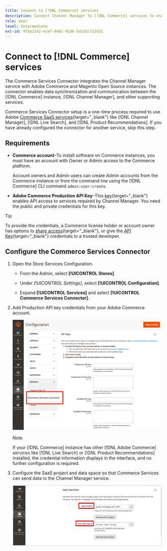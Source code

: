 ```yaml
---
title: Connect to [!DNL Commerce] services
description: Connect Channel Manager to [!DNL Commerce] services to enable data synchronization and communication between the [!DNL Commerce] instance, Channel Manager, and other supporting services.
role: User
level: Intermediate
exl-id: 97da2142-ecef-44dc-91d8-5dc55c713d31
---
```


# Connect to [!DNL Commerce] services

The Commerce Services Connector integrates the Channel Manager service with Adobe Commerce and Magento Open Source instances. The connector enables data synchronization and communication between the [!DNL Commerce] instance, [!DNL Channel Manager], and other supporting services.

 Commerce Services Connector setup is a one-time process required to use Adobe [Commerce SaaS services](https://experienceleague.adobe.com/docs/commerce-merchant-services/user-guides/home.html){target="_blank"} like [!DNL Channel Manager], [!DNL Live Search], and [!DNL Product Recommendations]. If you have already configured the connector for another service, skip this step.

## Requirements

- **Commerce account**–To install software on Commerce instances, you must have an account with Owner or Admin access to the Commerce platform.

  Account owners and Admin users can create Admin accounts from the Commerce instance or from the command line using the [!DNL Commerce] CLI command `admin:user:create`.

- **Adobe Commerce Production API Key**–This [key](https://docs.magento.com/user-guide/system/saas.html#apikey){target="_blank"} enables API access to services required by Channel Manager. You need the public and private credentials for this key.
    
>[!TIP]
>
>To provide the credentials, a Commerce license holder or account owner has options to [share access](https://docs.magento.com/user-guide/magento/magento-account-share.html){target="_blank"}, or give the [API Key](https://docs.magento.com/user-guide/system/saas.html#apikey){target="_blank"} credentials to a trusted developer.

## Configure the Commerce Services Connector

1. Open the Store Services Configuration.

   - From the Admin, select **[!UICONTROL Stores]**.

   - Under *[!UICONTROL Settings]*, select **[!UICONTROL Configuration]**.

   - Expand **[!UICONTROL Services]** and select **[!UICONTROL Commerce Services Connector]**.

1. Add Production API key credentials from your Adobe Commerce account.

   ![[!DNL Commerce Service Connector] service in the [!DNL Admin] view](assets/commerce-services-connector-admin-service-view.png)
     
  
   >[!NOTE]
   >
   > If your [!DNL Commerce] instance has other [!DNL Adobe Commerce] services like [!DNL Live Search] or [!DNL Product Recommendations] installed, the credential information displays in the interface, and no further configuration is required.

1. Configure the SaaS project and data space so that Commerce Services can send data to the Channel Manager service.

   ![[!DNL Commerce Service Connector] SaaS Identifier configuration in the [!DNL Admin] view](assets/commerce-services-connector-saas-config.png)

